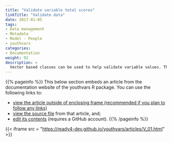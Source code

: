 ```yaml
---
title: "Validate variable total scores"
linkTitle: "Validate data"
date: 2017-01-05
tags:
- Data management
- Metadata
- Model - People
- youthvars
categories:
- Documentation
weight: 92
description: >
  Vector based classes can be used to help validate variable values. This tutorial describes how to do that with sub-module classes exported as part of the youthvars R package.
---
```


{{% pageinfo %}}
This below section embeds an article from the documentation website of the youthvars R package. You can use the following links to:

* [view the article outside of enclosing frame (recommended if you plan to follow any links)](https://ready4-dev.github.io/youthvars/articles/V_01.html)
* [view the source file](https://github.com/ready4-dev/youthvars/blob/main/vignettes/V_01.Rmd) from that article, and;
* [edit its contents](https://github.com/ready4-dev/youthvars/edit/main/vignettes/V_01.Rmd) (requires a GitHub account).
{{% /pageinfo %}}

{{< iframe src = "https://ready4-dev.github.io/youthvars/articles/V_01.html" >}}